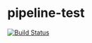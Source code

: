 # pipeline-test

[![Build Status](https://travis-ci.org/hyubs/pipeline-test.svg?branch=develop)](https://travis-ci.org/hyubs/pipeline-test)
